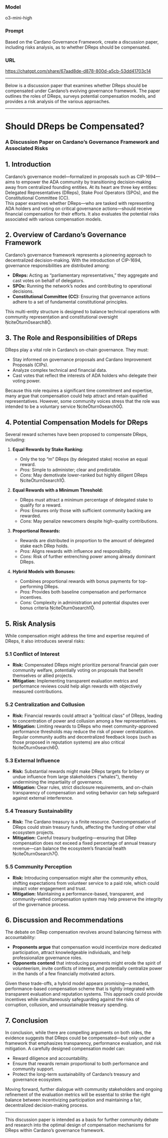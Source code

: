 ### Model
o3-mini-high

### Prompt
Based on the Cardano Governance Framework, create a discussion paper, including risks analysis, as to whether DReps should be compensated.

### URL
https://chatgpt.com/share/67aad8de-d878-800d-a5cb-53dd41703c14

----

Below is a discussion paper that examines whether DReps should be compensated under Cardano’s evolving governance framework. The paper outlines the roles of DReps, surveys potential compensation models, and provides a risk analysis of the various approaches.

---

# Should DReps be Compensated?  
### A Discussion Paper on Cardano’s Governance Framework and Associated Risks

## 1. Introduction

Cardano’s governance model—formalized in proposals such as CIP-1694—aims to empower the ADA community by transitioning decision‐making away from centralized founding entities. At its heart are three key entities: Delegated Representatives (DReps), Stake Pool Operators (SPOs), and the Constitutional Committee (CC).  
This paper examines whether DReps—who are tasked with representing ADA holders and voting on critical governance actions—should receive financial compensation for their efforts. It also evaluates the potential risks associated with various compensation models.

## 2. Overview of Cardano’s Governance Framework

Cardano’s governance framework represents a pioneering approach to decentralized decision-making. With the introduction of CIP-1694, governance responsibilities are distributed among:
- **DReps:** Acting as “parliamentary representatives,” they aggregate and cast votes on behalf of delegators.
- **SPOs:** Running the network’s nodes and contributing to operational decisions.
- **Constitutional Committee (CC):** Ensuring that governance actions adhere to a set of fundamental constitutional principles.

This multi-entity structure is designed to balance technical operations with community representation and constitutional oversight citeturn0search8.

## 3. The Role and Responsibilities of DReps

DReps play a vital role in Cardano’s on-chain governance. They must:
- Stay informed on governance proposals and Cardano Improvement Proposals (CIPs).
- Analyze complex technical and financial data.
- Cast votes that reflect the interests of ADA holders who delegate their voting power.

Because this role requires a significant time commitment and expertise, many argue that compensation could help attract and retain qualified representatives. However, some community voices stress that the role was intended to be a voluntary service citeturn0search0.

## 4. Potential Compensation Models for DReps

Several reward schemes have been proposed to compensate DReps, including:

1. **Equal Rewards by Stake Ranking:**  
   - Only the top “m” DReps (by delegated stake) receive an equal reward.  
   - *Pros:* Simple to administer; clear and predictable.  
   - *Cons:* May demotivate lower-ranked but highly diligent DReps citeturn0search1.

2. **Equal Rewards with a Minimum Threshold:**  
   - DReps must attract a minimum percentage of delegated stake to qualify for a reward.  
   - *Pros:* Ensures only those with sufficient community backing are rewarded.  
   - *Cons:* May penalize newcomers despite high-quality contributions.

3. **Proportional Rewards:**  
   - Rewards are distributed in proportion to the amount of delegated stake each DRep holds.  
   - *Pros:* Aligns rewards with influence and responsibility.  
   - *Cons:* Risk of further entrenching power among already dominant DReps.

4. **Hybrid Models with Bonuses:**  
   - Combines proportional rewards with bonus payments for top-performing DReps.  
   - *Pros:* Provides both baseline compensation and performance incentives.  
   - *Cons:* Complexity in administration and potential disputes over bonus criteria citeturn0search1.

## 5. Risk Analysis

While compensation might address the time and expertise required of DReps, it also introduces several risks:

### 5.1 Conflict of Interest  
- **Risk:** Compensated DReps might prioritize personal financial gain over community welfare, potentially voting on proposals that benefit themselves or allied projects.
- **Mitigation:** Implementing transparent evaluation metrics and performance reviews could help align rewards with objectively measured contributions.

### 5.2 Centralization and Collusion  
- **Risk:** Financial rewards could attract a “political class” of DReps, leading to concentration of power and collusion among a few representatives.  
- **Mitigation:** Limiting rewards to DReps who meet community-approved performance thresholds may reduce the risk of power centralization. Regular community audits and decentralized feedback loops (such as those proposed in reputation systems) are also critical citeturn0search6.

### 5.3 External Influence  
- **Risk:** Substantial rewards might make DReps targets for bribery or undue influence from large stakeholders (“whales”), thereby undermining the impartiality of governance.
- **Mitigation:** Clear rules, strict disclosure requirements, and on-chain transparency of compensation and voting behavior can help safeguard against external interference.

### 5.4 Treasury Sustainability  
- **Risk:** The Cardano treasury is a finite resource. Overcompensation of DReps could strain treasury funds, affecting the funding of other vital ecosystem projects.
- **Mitigation:** Careful treasury budgeting—ensuring that DRep compensation does not exceed a fixed percentage of annual treasury revenue—can balance the ecosystem’s financial health citeturn0search7.

### 5.5 Community Perception  
- **Risk:** Introducing compensation might alter the community ethos, shifting expectations from volunteer service to a paid role, which could impact voter engagement and trust.
- **Mitigation:** Maintaining a performance-based, transparent, and community-vetted compensation system may help preserve the integrity of the governance process.

## 6. Discussion and Recommendations

The debate on DRep compensation revolves around balancing fairness with accountability:
- **Proponents argue** that compensation would incentivize more dedicated participation, attract knowledgeable individuals, and help professionalize governance roles.
- **Opponents contend** that introducing payments might erode the spirit of volunteerism, invite conflicts of interest, and potentially centralize power in the hands of a few financially motivated actors.

Given these trade-offs, a hybrid model appears promising—a modest, performance-based compensation scheme that is tightly integrated with transparent evaluation and reputation systems. This approach could provide incentives while simultaneously safeguarding against the risks of corruption, collusion, and unsustainable treasury spending.

## 7. Conclusion

In conclusion, while there are compelling arguments on both sides, the evidence suggests that DReps could be compensated—but only under a framework that emphasizes transparency, performance evaluation, and risk mitigation. A carefully designed compensation model can:
- Reward diligence and accountability.
- Ensure that rewards remain proportional to both performance and community support.
- Protect the long-term sustainability of Cardano’s treasury and governance ecosystem.

Moving forward, further dialogue with community stakeholders and ongoing refinement of the evaluation metrics will be essential to strike the right balance between incentivizing participation and maintaining a fair, decentralized decision-making process.

---

This discussion paper is intended as a basis for further community debate and research into the optimal design of compensation mechanisms for DReps within Cardano’s governance framework.